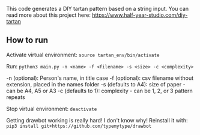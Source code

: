 This code generates a DIY tartan pattern based on a string input.
You can read more about this project here: https://www.half-year-studio.com/diy-tartan
## How to run

Activate virtual environment:
`source tartan_env/bin/activate`

Run:
`python3 main.py -n <name> -f <filename> -s <size> -c <complexity>`

-n (optional): Person's name, in title case
-f (optional): csv filename without extension, placed in the names folder
-s (defaults to A4): size of paper - can be A4, A5 or A3
-c (defaults to 1): complexity - can be 1, 2, or 3 pattern repeats

Stop virtual environment:
`deactivate`

Getting drawbot working is really hard! I don't know why!
Reinstall it with: `pip3 install git+https://github.com/typemytype/drawbot`
